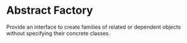 # Abstract Factory

Provide an interface to create families of related or dependent objects without specifying their concrete classes.